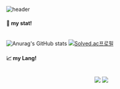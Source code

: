 ![header](https://capsule-render.vercel.app/api?type=Cylinder&color=auto&height=150&section=header&text=Hello!!&fontSize=50)
#### 🧐 my stat!
<br/>![Anurag's GitHub stats](https://github-readme-stats.vercel.app/api?username=gunggme&theme=dark&show_icons=true)
[![Solved.ac프로필](http://mazassumnida.wtf/api/generate_badge?boj=gunggme)](https://solved.ac/gunggme)
#### 📈 my Lang!
<center><br/><img src="https://img.shields.io/badge/C%23-CSharp-black"/> <img src="https://img.shields.io/badge/Unity-000000?style=flat-square&logo=Unity&logoColor=white"/><center/>
